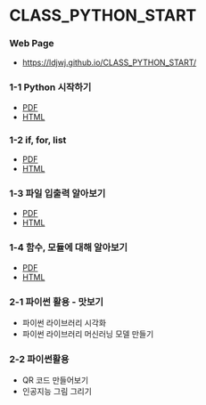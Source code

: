 # CLASS_PYTHON_START

### Web Page 
 * https://ldjwj.github.io/CLASS_PYTHON_START/

### 
### 1-1 Python 시작하기
 * [PDF](https://ldjwj.github.io/CLASS_PYTHON_START/01_python_start.pdf)
 * [HTML](https://ldjwj.github.io/CLASS_PYTHON_START/01_python_start.html)


### 1-2 if, for, list
 * [PDF](https://ldjwj.github.io/CLASS_PYTHON_START/03_python_start_file.pdf)
 * [HTML](https://ldjwj.github.io/CLASS_PYTHON_START/02_python_start_if_for_list.html)


### 1-3 파일 입출력 알아보기
 * [PDF](https://ldjwj.github.io/CLASS_PYTHON_START/03_python_start_file.pdf)
 * [HTML](https://ldjwj.github.io/CLASS_PYTHON_START/03_python_start_file.html)


### 1-4 함수, 모듈에 대해 알아보기
 * [PDF](https://ldjwj.github.io/CLASS_PYTHON_START/04_python_start__fnc_module.pdf)
 * [HTML](https://ldjwj.github.io/CLASS_PYTHON_START/03_python_start_file.html)

### 2-1 파이썬 활용 - 맛보기
 * 파이썬 라이브러리 시각화
 * 파이썬 라이브러리 머신러닝 모델 만들기

### 2-2 파이썬활용
  - QR 코드 만들어보기
  - 인공지능 그림 그리기


